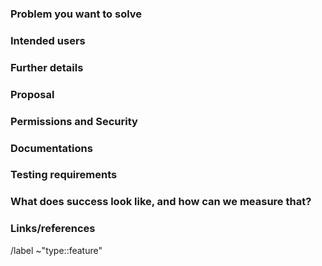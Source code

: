 ### Problem you want to solve


### Intended users


### Further details


### Proposal


### Permissions and Security


### Documentations


### Testing requirements


### What does success look like, and how can we measure that?


### Links/references


/label ~"type::feature"
